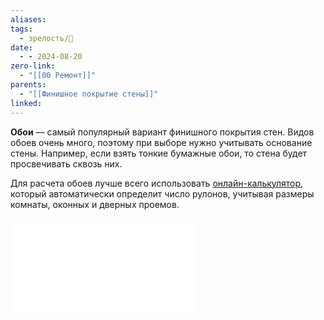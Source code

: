 ```yaml
---
aliases: 
tags:
  - зрелость/🌱
date:
  - - 2024-08-20
zero-link:
  - "[[00 Ремонт]]"
parents:
  - "[[Финишное покрытие стены]]"
linked:
---
```

**Обои** — самый популярный вариант финишного покрытия стен. Видов обоев очень много, поэтому при выборе нужно учитывать основание стены. Например, если взять тонкие бумажные обои, то стена будет просвечивать сквозь них.

Для расчета обоев лучше всего использовать [онлайн-калькулятор](https://calc.by/building-calculators/wallpaper.html), который автоматически определит число рулонов, учитывая размеры комнаты, оконных и дверных проемов.

![Виды обоев](Виды%20обоев.md)